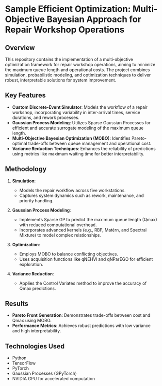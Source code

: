 # Sample Efficient Optimization: Multi-Objective Bayesian Approach for Repair Workshop Operations

## Overview

This repository contains the implementation of a multi-objective optimization framework for repair workshop operations, aiming to minimize the maximum queue length and operational costs. The project combines simulation, probabilistic modeling, and optimization techniques to deliver robust, interpretable solutions for system improvement.

## Key Features

- **Custom Discrete-Event Simulator**: Models the workflow of a repair workshop, incorporating variability in inter-arrival times, service durations, and rework processes.
- **Gaussian Process Modeling**: Utilizes Sparse Gaussian Processes for efficient and accurate surrogate modeling of the maximum queue length.
- **Multi-Objective Bayesian Optimization (MOBO)**: Identifies Pareto-optimal trade-offs between queue management and operational cost.
- **Variance Reduction Techniques**: Enhances the reliability of predictions using metrics like maximum waiting time for better interpretability.

## Methodology

1. **Simulation**: 
   - Models the repair workflow across five workstations.
   - Captures system dynamics such as rework, maintenance, and priority handling.

2. **Gaussian Process Modeling**:
   - Implements Sparse GP to predict the maximum queue length (Qmax) with reduced computational overhead.
   - Incorporates advanced kernels (e.g., RBF, Matérn, and Spectral Mixture) to model complex relationships.

3. **Optimization**:
   - Employs MOBO to balance conflicting objectives.
   - Uses acquisition functions like qNEHVI and qNParEGO for efficient exploration.

4. **Variance Reduction**:
   - Applies the Control Variates method to improve the accuracy of Qmax predictions.

## Results

- **Pareto Front Generation**: Demonstrates trade-offs between cost and Qmax using MOBO.
- **Performance Metrics**: Achieves robust predictions with low variance and high interpretability.

## Technologies Used

- Python
- TensorFlow
- PyTorch
- Gaussian Processes (GPyTorch)
- NVIDIA GPU for accelerated computation

